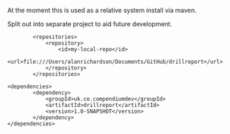 At the moment this is used as a relative system install via maven.

Split out into separate project to aid future development.

~~~~~~~~
        <repositories>
            <repository>
                <id>my-local-repo</id>
                <url>file:///Users/alanrichardson/Documents/GitHub/drillreport</url>
            </repository>
        </repositories>

<dependencies>
        <dependency>
            <groupId>uk.co.compendiumdev</groupId>
            <artifactId>drillreport</artifactId>
            <version>1.0-SNAPSHOT</version>
        </dependency>
</dependencies>
~~~~~~~~